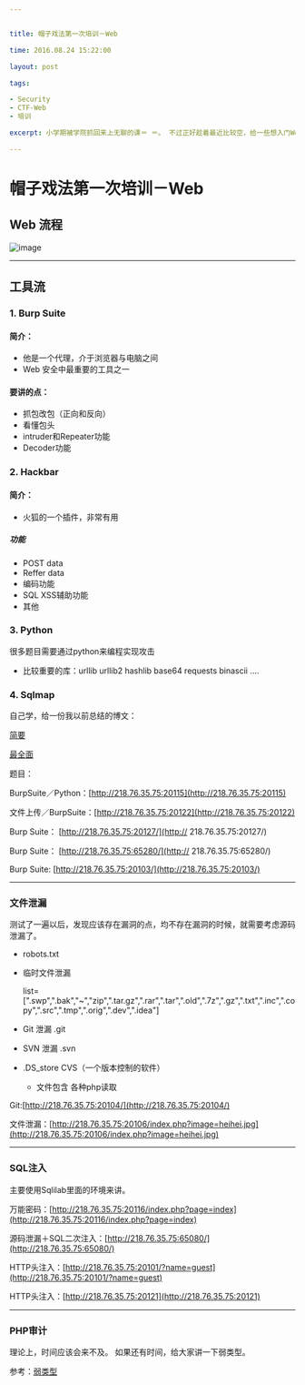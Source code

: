 ```yaml
---


title: 帽子戏法第一次培训－Web

time: 2016.08.24 15:22:00

layout: post

tags:

- Security
- CTF-Web
- 培训

excerpt: 小学期被学院抓回来上无聊的课＝ ＝。 不过正好趁着最近比较空，给一些想入门Web安全的小学弟小学妹们进行一些培训

---
```


# 帽子戏法第一次培训－Web

## Web 流程


![image](http://momomoxiaoxi.com/img/post/Web.png)


---- 

## 工具流

### 1. Burp Suite

#### 简介：

- 他是一个代理，介于浏览器与电脑之间
- Web 安全中最重要的工具之一

#### 要讲的点：

- 抓包改包（正向和反向）
- 看懂包头
- intruder和Repeater功能
- Decoder功能

### 2. Hackbar

#### 简介：

- 火狐的一个插件，非常有用


##### 功能

- POST data
- Reffer data
- 编码功能
- SQL XSS辅助功能
- 其他

### 3. Python

很多题目需要通过python来编程实现攻击

- 比较重要的库：urllib  urllib2 hashlib base64 requests binascii ….

### 4. Sqlmap

自己学，给一份我以前总结的博文：

[简要](http://momomoxiaoxi.com/2016/05/28/bluedon/)

[最全面](http://momomoxiaoxi.com/2016/01/06/sqlmap-help/ "最全面")


题目：

BurpSuite／Python：[http://218.76.35.75:20115](http://218.76.35.75:20115)

文件上传／BurpSuite：[http://218.76.35.75:20122](http://218.76.35.75:20122)

Burp Suite： [http://218.76.35.75:20127/](http://
218.76.35.75:20127/)

Burp Suite： [http://218.76.35.75:65280/](http://
218.76.35.75:65280/)


Burp Suite: [http://218.76.35.75:20103/](http://218.76.35.75:20103/)

---- 

### 文件泄漏

测试了一遍以后，发现应该存在漏洞的点，均不存在漏洞的时候，就需要考虑源码泄漏了。

- robots.txt
- 临时文件泄漏
	
	list=[".swp",".bak","~","zip",".tar.gz",".rar",".tar",".old",".7z",".gz",".txt",".inc",".copy",".src",".tmp",".orig",".dev",".idea"]

- Git 泄漏  .git
- SVN 泄漏 .svn 
- .DS\_store  CVS（一个版本控制的软件）
  -  文件包含 各种php读取

Git:[http://218.76.35.75:20104/](http://218.76.35.75:20104/)

文件泄漏：[http://218.76.35.75:20106/index.php?image=heihei.jpg](http://218.76.35.75:20106/index.php?image=heihei.jpg)

---- -

### SQL注入

主要使用Sqlilab里面的环境来讲。

万能密码：[http://218.76.35.75:20116/index.php?page=index](http://218.76.35.75:20116/index.php?page=index)

源码泄漏＋SQL二次注入：[http://218.76.35.75:65080/](http://218.76.35.75:65080/)

HTTP头注入：[http://218.76.35.75:20101/?name=guest](http://218.76.35.75:20101/?name=guest)

HTTP头注入：[http://218.76.35.75:20121](http://218.76.35.75:20121)

---- 

### PHP审计

理论上，时间应该会来不及。
如果还有时间，给大家讲一下弱类型。

参考：[弱类型](http://momomoxiaoxi.com/notes/note/2016/07/06/weakly-type/)



